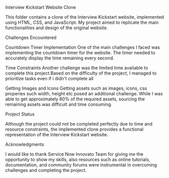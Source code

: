 Interview Kickstart Website Clone

This folder contains a clone of the Interview Kickstart website, implemented using HTML, CSS, and JavaScript. My project aimed to replicate the main functionalities and design of the original website.

Challenges Encountered

Countdown Timer Implementation
One of the main challenges I faced was implementing the countdown timer for the website. The timer needed to accurately display the time remaining every second.

Time Constraints
Another challenge was the limited time available to complete this project.Based on the difficulty of the project, I managed to prioritize tasks even if i didn't complete all

Getting Images and Icons
Getting assets such as images, icons, css properies such width, height etc posed an additional challenge. While I was able to get approximately 80% of the required assets, sourcing the remaining assets was difficult and time consuming.

Project Status

Although the project could not be completed perfectly due to time and resource constraints, the implemented clone provides a functional representation of the Interview Kickstart website.

Acknowledgments

I would like to thank Service Now Innovato Team for giving me the opportunity to show my skills, also resources such as online tutorials, documentation, and community forums were instrumental in overcoming challenges and completing the project.
